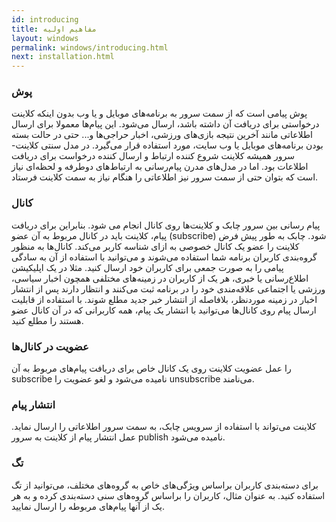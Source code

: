 ```yaml
---
id: introducing
title: مفاهیم اولیه
layout: windows
permalink: windows/introducing.html
next: installation.html
---
```


### پوش

 پوش‌ پیامی است که از سمت سرور به برنامه‌های موبایل و یا وب بدون اینکه کلاینت درخواستی برای دریافت آن‌ داشته باشد، ارسال می‌شود. این پیام‌ها معمولا برای ارسال اطلاعاتی مانند آخرین نتیجه بازی‌های ورزشی، اخبار حراجی‌ها و‌... حتی در حالت بسته بودن برنامه‌های موبایل یا وب سایت، مورد استفاده قرار می‌گیرد. در مدل سنتی کلاینت-سرور همیشه کلاینت شروع کننده ارتباط و ارسال کننده درخواست برای دریافت اطلاعات بود. اما در مدل‌های مدرن پیام‌رسانی به ارتباط‌های دوطرفه و لحظه‌ای نیاز است که بتوان حتی از سمت سرور نیز اطلاعاتی را هنگام نیاز به سمت کلاینت فرستاد.

### کانال

پیام رسانی بین سرور چابک و کلاینت‌ها روی کانال‌ انجام می شود. بنابراین برای دریافت پیام، کلاینت باید در کانال مربوط به آن عضو (subscribe) شود. چابک به طور پیش فرض کلاینت را عضو یک کانال خصوصی به ازای شناسه کاربر می‌کند. کانال‌ها به منظور گروه‌بندی کاربران برنامه شما استفاده می‌شوند و می‌توانید با استفاده از آن به سادگی پیامی را به صورت جمعی برای کاربران خود ارسال کنید. مثلا در یک اپلیکیشن اطلاع‌رسانی یا خبری، هر یک از کاربران در زمینه‌های مختلفی همچون اخبار سیاسی، ورزشی یا اجتماعی علاقه‌مندی خود را در برنامه ثبت می‌کنند و انتظار دارند پس از انتشار اخبار در زمینه موردنظر، بلافاصله از انتشار خبر جدید مطلع شوند. با استفاده از قابلیت ارسال پیام روی کانال‌ها می‌توانید با انتشار یک پیام، همه کاربرانی که در آن کانال عضو هستند را مطلع کنید.

### عضویت در کانال‌ها

 را عمل عضویت کلاینت روی یک کانال خاص برای دریافت پیام‌های مربوط به آن subscribe نامیده می‌شود و لغو عضویت را unsubscribe می‌نامند.

### انتشار پیام

کلاینت می‌تواند با استفاده از سرویس چابک، به سمت سرور اطلاعاتی را ارسال نماید. عمل انتشار پیام از کلاینت به سرور publish نامیده می‌شود.

### تگ

برای دسته‌بندی کاربران براساس ویژگی‌های خاص به گروه‌های مختلف، می‌توانید از تگ استفاده کنید. به عنوان مثال،‌ کاربران را براساس گروه‌های سنی دسته‌بندی کرده و به هر یک از آنها پیام‌های مربوطه را ارسال نمایید.